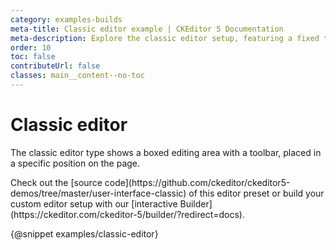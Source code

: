 ```yaml
---
category: examples-builds
meta-title: Classic editor example | CKEditor 5 Documentation
meta-description: Explore the classic editor setup, featuring a fixed toolbar and a boxed editing area, ideal for traditional content creation.
order: 10
toc: false
contributeUrl: false
classes: main__content--no-toc
---
```


# Classic editor

The classic editor type shows a boxed editing area with a toolbar, placed in a specific position on the page.

<info-box hint>
	Check out the [source code](https://github.com/ckeditor/ckeditor5-demos/tree/master/user-interface-classic) of this editor preset or build your custom editor setup with our [interactive Builder](https://ckeditor.com/ckeditor-5/builder/?redirect=docs).
</info-box>

{@snippet examples/classic-editor}
